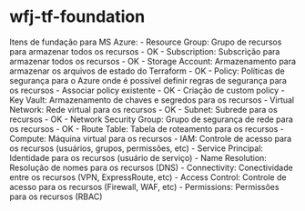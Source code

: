 # wfj-tf-foundation

Itens de fundação para MS Azure:
    - Resource Group:  Grupo de recursos para armazenar todos os recursos - OK
    - Subscription: Subscrição para armazenar todos os recursos - OK
    - Storage Account: Armazenamento para armazenar os arquivos de estado do Terraform - OK
    - Policy: Políticas de segurança para o Azure onde é possível definir regras de segurança para os recursos
        - Associar policy existente - OK
        - Criação de custom policy
    - Key Vault: Armazenamento de chaves e segredos para os recursos
    - Virtual Network: Rede virtual para os recursos - OK
    - Subnet: Subrede para os recursos - OK
    - Network Security Group: Grupo de segurança de rede para os recursos - OK
    - Route Table: Tabela de roteamento para os recursos
    - Compute: Máquina virtual para os recursos
    - IAM: Controle de acesso para os recursos (usuários, grupos, permissões, etc)
    - Service Principal: Identidade para os recursos (usuário de serviço)
    - Name Resolution: Resolução de nomes para os recursos (DNS)
    - Connectivity: Conectividade entre os recursos (VPN, ExpressRoute, etc)
    - Access Control: Controle de acesso para os recursos (Firewall, WAF, etc)
    - Permissions: Permissões para os recursos (RBAC)


